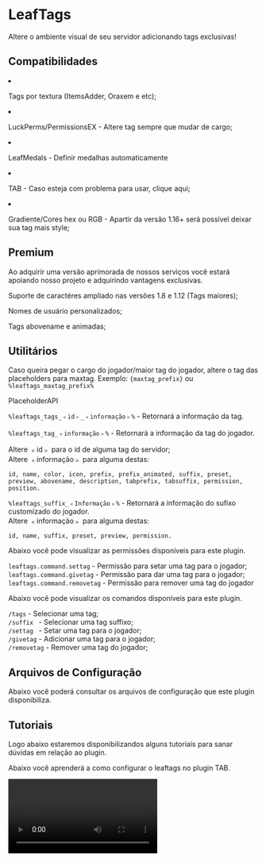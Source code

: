 # LeafTags
<secondary-label ref="gratuita"/>
<secondary-label ref="premium"/>

<p>Altere o ambiente visual de seu servidor adicionando tags exclusivas!</p>

## Compatibilidades

<list>
    <li>
        <p>Tags por textura (ItemsAdder, Oraxem e etc);</p>
    </li>
    <li>
        <p>LuckPerms/PermissionsEX - Altere tag sempre que mudar de cargo;</p>
    </li>
    <li>
        <p>LeafMedals - Definir medalhas automaticamente</p>
    </li>
    <li>
        <p>TAB - Caso esteja com problema para usar, <a anchor="tab">clique aqui;</a></p>
    </li>
    <li>
        <p>Gradiente/Cores hex ou RGB - Apartir da versão 1.16+ será possível deixar sua tag mais style;</p>
    </li>
</list>

## Premium

<p>Ao adquirir uma versão aprimorada de nossos serviços você estará apoiando nosso projeto e adquirindo vantagens
exclusivas.</p>

<procedure title="Quais sãos as vantagens?">
    <step>
        <p>Suporte de caractéres ampliado nas versões 1.8 e 1.12 (Tags maiores);</p>
    </step>
    <step>
        <p>Nomes de usuário personalizados;</p>
    </step>
    <step>
        <p>Tags abovename e animadas;</p>
    </step>
</procedure>

## Utilitários

<tabs>
    <tab title="Placeholders">
        <procedure title="Placeholders">
            <p>
                Caso queira pegar o cargo do jogador/maior tag do jogador, altere o tag das placeholders para maxtag. Exemplo: <code>{maxtag_prefix}</code> ou <code>%leaftags_maxtag_prefix%</code>
            </p>
            <p>
                <control>PlaceholderAPI</control>
            </p>
            <p>
                <code>%leaftags_tags_﹤id﹥_﹤informação﹥%</code> - Retornará a informação da tag.<br>
                <br><code>%leaftags_tag_﹤informação﹥%</code> - Retornará a informação da tag do jogador.
            </p>
            <p>
                Altere <control>﹤id﹥</control> para o id de alguma tag do servidor;<br>
                Altere <control>﹤informação﹥</control> para alguma destas:
            </p>
            <p>
                <code>id, name, color, icon, prefix, prefix_animated, suffix, preset, preview, abovename, description, tabprefix, tabsuffix, permission, position.</code>
            </p>
            <p>
                <code>%leaftags_suffix_﹤Informação﹥%</code> - Retornará a informação do sufixo customizado do jogador.<br>
                Altere <control>﹤informação﹥</control> para alguma destas:
            </p>
            <p>
                <code>id, name, suffix, preset, preview, permission.</code>
            </p>
        </procedure>
    </tab>
    <tab title="Permissões">
        <procedure title="Permissões">
            <p>Abaixo você pode visualizar as permissões disponíveis para este plugin.</p>
            <p>
                <code>leaftags.command.settag</code> - Permissão para setar uma tag para o jogador;<br>
                <code>leaftags.command.givetag</code> - Permissão para dar uma tag para o jogador;<br>
                <code>leaftags.command.removetag</code> - Permissão para remover uma tag do jogador
            </p>
        </procedure>
    </tab>
    <tab title="Comandos">
        <procedure title="Comandos">
            <p> Abaixo você pode visualizar os comandos disponíveis para este plugin.</p>
            <p>
                <code>/tags</code> - Selecionar uma tag;<br>
                <code>/suffix </code> - Selecionar uma tag suffixo;<br>
                <code>/settag </code> - Setar uma tag para o jogador;<br>
                <code>/givetag</code> - Adicionar uma tag para o jogador;<br>
                <code>/removetag</code> - Remover uma tag do jogador;
            </p>
        </procedure>
    </tab>
</tabs>

## Arquivos de Configuração

<p>Abaixo você poderá consultar os arquivos de configuração que este plugin disponibiliza.</p>

<include from="arquivos-tags.md" element-id="arquivos-tags"></include>

## Tutoriais

<p>Logo abaixo estaremos disponibilizandos alguns tutoriais para sanar dúvidas em relação ao plugin.</p>

<chapter title="Clique aqui" collapsible="true">
    <deflist>
        <def id="tab" title="LeafTags + TAB como usar?">
            <p>Abaixo você aprenderá a como configurar o leaftags no plugin TAB.</p>
            <video src="https://youtu.be/OCjI5uqjLnY"/>
        </def>
    </deflist>
</chapter>

<seealso title="Veja mais sobre">
    <category ref="wrs">
        <a href="dependências-utilitários.md"/>
        <a href="versões-premium.md"/>
        <a href="criação-items.md"/>
        <a href="conditions.md"/>
    </category>
</seealso>